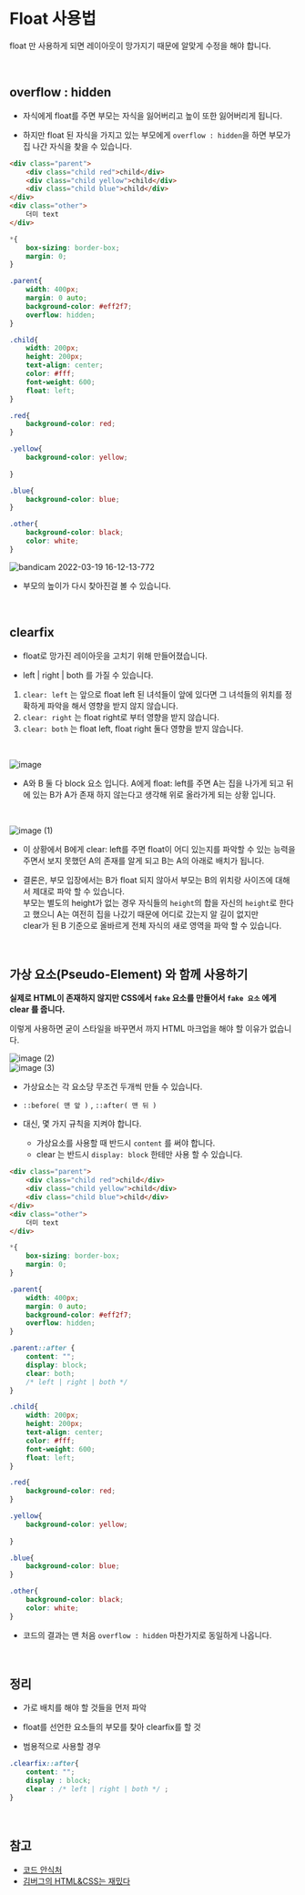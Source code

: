 # Float 사용법

float 만 사용하게 되면 레이아웃이 망가지기 때문에 알맞게 수정을 해야 합니다.

<br>

## overflow : hidden

- 자식에게 float를 주면 부모는 자식을 잃어버리고 높이 또한 잃어버리게 됩니다.

- 하지만 float 된 자식을 가지고 있는 부모에게 `overflow : hidden`을 하면 부모가 집 나간 자식을 찾을 수 있습니다.

```html
<div class="parent">
    <div class="child red">child</div>
    <div class="child yellow">child</div>
    <div class="child blue">child</div>
</div>
<div class="other">
    더미 text
</div>
```

```css
*{
    box-sizing: border-box;
    margin: 0;  
}

.parent{
    width: 400px;
    margin: 0 auto;
    background-color: #eff2f7;
    overflow: hidden;
}

.child{
    width: 200px;
    height: 200px;
    text-align: center;
    color: #fff;
    font-weight: 600;
    float: left;
}

.red{
    background-color: red;
}

.yellow{
    background-color: yellow;
    
}

.blue{
    background-color: blue;
}

.other{
    background-color: black;
    color: white;
}
```

![bandicam 2022-03-19 16-12-13-772](https://user-images.githubusercontent.com/87301268/159111546-fe2f2cd2-6c35-468a-a4ef-1f6b116252ad.jpg)

- 부모의 높이가 다시 찾아진걸 볼 수 있습니다.

<br>

## clearfix
- float로 망가진 레이아웃을 고치기 위해 만들어졌습니다.

- left | right | both 를 가질 수 있습니다.

1.  `clear: left` 는 앞으로 float left 된 녀석들이 앞에 있다면 그 녀석들의 위치를 정확하게 파악을 해서 영향을 받지 않지 않습니다.
2.  `clear: right` 는 float right로 부터 영향을 받지 않습니다.
3.  `clear: both` 는 float left, float right 둘다 영향을 받지 않습니다.

<br>


![image](https://user-images.githubusercontent.com/87301268/159111950-a859b802-0fa0-488a-8a18-8ba901ff75ab.png)

- A와 B 둘 다 block 요소 입니다. A에게 float: left를 주면 A는 집을 나가게 되고 뒤에 있는 B가 A가 존재 하지 않는다고 생각해 위로 올라가게 되는 상황 입니다.

<br>

![image (1)](https://user-images.githubusercontent.com/87301268/159111992-29f1595b-e346-4587-b27d-b87b6ea84398.png)

- 이 상황에서 B에게 clear: left를 주면 float이 어디 있는지를 파악할 수 있는 능력을 주면서 보지 못했던 A의 존재를 알게 되고 B는 A의 아래로 배치가 됩니다.

- 결론은, 부모 입장에서는 B가 float 되지 않아서 부모는 B의 위치랑 사이즈에 대해서 제대로 파악 할 수 있습니다. <br>
부모는 별도의 height가 없는 경우 자식들의 `height`의 합을 자신의 `height`로 한다고 했으니 A는 여전히 집을 나갔기 때문에 어디로 갔는지 알 길이 없지만<br>
 clear가 된 B 기준으로 올바르게 전체 자식의 새로 영역을 파악 할 수 있습니다.

<br>

## 가상 요소(Pseudo-Element) 와 함께 사용하기

__실제로 HTML이 존재하지 않지만 CSS에서 `fake` 요소를 만들어서 `fake 요소` 에게 clear 를 줍니다.__ 
<br>

이렇게 사용하면 굳이 스타일을 바꾸면서 까지 HTML 마크업을 해야 할 이유가 없습니다.

![image (2)](https://user-images.githubusercontent.com/87301268/159112449-76a35a1f-ffdd-4cbe-8b14-462f3193cc56.png)
<br>
![image (3)](https://user-images.githubusercontent.com/87301268/159112479-b04ee6f0-769e-4dd6-b764-2f58ecfad19f.png)

- 가상요소는 각 요소당 무조건 두개씩 만들 수 있습니다.
- `::before( 맨 앞 )` , `::after( 맨 뒤 )`

- 대신, 몇 가지 규칙을 지켜야 합니다.
    - 가상요소를 사용할 때 반드시 `content` 를 써야 합니다.
    - clear 는 반드시 `display: block` 한테만 사용 할 수 있습니다.

```html
<div class="parent">
    <div class="child red">child</div>
    <div class="child yellow">child</div>
    <div class="child blue">child</div>
</div>
<div class="other">
    더미 text
</div>
```

```css
*{
    box-sizing: border-box;
    margin: 0;  
}

.parent{
    width: 400px;
    margin: 0 auto;
    background-color: #eff2f7;
    overflow: hidden;
}

.parent::after {
	content: "";
    display: block;
    clear: both;
    /* left | right | both */
}

.child{
    width: 200px;
    height: 200px;
    text-align: center;
    color: #fff;
    font-weight: 600;
    float: left;
}

.red{
    background-color: red;
}

.yellow{
    background-color: yellow;
    
}

.blue{
    background-color: blue;
}

.other{
    background-color: black;
    color: white;
}
```
- 코드의 결과는 맨 처음 `overflow : hidden` 마찬가지로 동일하게 나옵니다.

<br>

## 정리

- 가로 배치를 해야 할 것들을 먼저 파악
- float를 선언한 요소들의 부모를 찾아 clearfix를 할 것

- 범용적으로 사용할 경우
```css
.clearfix::after{
    content: ""; 
    display : block;
    clear : /* left | right | both */ ;
}
```

<br>

## 참고
- [코드 안식처](https://blog.naver.com/x7788/222454318709)
- [김버그의 HTML&CSS는 재밌다](https://edu.goorm.io/lecture/20583/%EA%B9%80%EB%B2%84%EA%B7%B8%EC%9D%98-html-css%EB%8A%94-%EC%9E%AC%EB%B0%8C%EB%8B%A4)